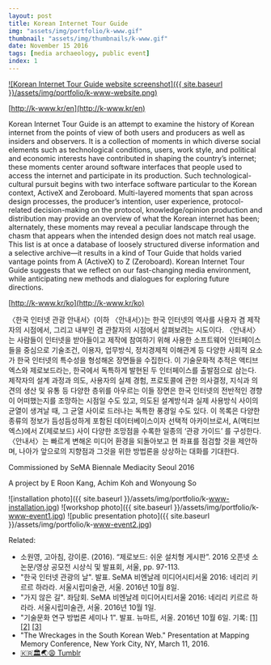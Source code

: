 ```yaml
---
layout: post
title: Korean Internet Tour Guide
img: "assets/img/portfolio/k-www.gif"
thumbnail: "assets/img/thumbnails/k-www.gif"
date: November 15 2016
tags: [media archaeology, public event]
index: 1
---
```


[![Korean Internet Tour Guide website screenshot]({{ site.baseurl }}/assets/img/portfolio/k-www-website.png)](http://k-www.kr/en)

[http://k-www.kr/en](http://k-www.kr/en)

Korean Internet Tour Guide is an attempt to examine the history of Korean internet from the points of view of both users and producers as well as insiders and observers. It is a collection of moments in which diverse social elements such as technological conditions, users, work style, and political and economic interests have contributed in shaping the country’s internet; these moments center around software interfaces that people used to access the internet and participate in its production. Such technological-cultural pursuit begins with two interface software particular to the Korean context, ActiveX and Zeroboard. Multi-layered moments that span across design processes, the producer’s intention, user experience, protocol-related decision-making on the protocol, knowledge/opinion production and distribution may provide an overview of what the Korean internet has been; alternately, these moments may reveal a peculiar landscape through the chasm that appears when the intended design does not match real usage. This list is at once a database of loosely structured diverse information and a selective archive—it results in a kind of Tour Guide that holds varied vantage points from A (ActiveX) to Z (Zeroboard). Korean Internet Tour Guide suggests that we reflect on our fast-changing media environment, while anticipating new methods and dialogues for exploring future directions.

[http://k-www.kr/ko](http://k-www.kr/ko)

〈한국 인터넷 관광 안내서〉(이하 〈안내서〉)는 한국 인터넷의 역사를 사용자 겸 제작자의 시점에서, 그리고 내부인 겸 관찰자의 시점에서 살펴보려는 시도이다. 〈안내서〉는 사람들이 인터넷을 받아들이고 제작에 참여하기 위해 사용한 소프트웨어 인터페이스들을 중심으로 기술조건, 이용자, 업무방식, 정치경제적 이해관계 등 다양한 사회적 요소가 한국 인터넷의 특수성을 형성해온 장면들을 수집한다. 이 기술문화적 추적은 액티브엑스와 제로보드라는, 한국에서 독특하게 발현된 두 인터페이스를 출발점으로 삼는다. 제작자의 설계 과정과 의도, 사용자의 실제 경험, 프로토콜에 관한 의사결정, 지식과 의견의 생산 및 유통 등 다양한 층위를 아우르는 이들 장면은 한국 인터넷의 전반적인 경향이 어떠했는지를 조망하는 시점일 수도 있고, 의도된 설계방식과 실제 사용방식 사이의 균열이 생겨날 때, 그 균열 사이로 드러나는 독특한 풍경일 수도 있다. 이 목록은 다양한 종류의 정보가 듬성듬성하게 포함된 데이터베이스이자 선택적 아카이브로서, A(액티브엑스)에서 Z(제로보드) 사이 다양한 조망점을 수록한 일종의 ‘관광 가이드’ 를 구성한다. 〈안내서〉는 빠르게 변해온 미디어 환경을 되돌아보고 현 좌표를 점검할 것을 제안하며, 나아가 앞으로의 지향점과 그것을 위한 방법론을 상상하는 대화를 기대한다.

Commissioned by SeMA Biennale Mediacity Seoul 2016

A project by E Roon Kang, Achim Koh and Wonyoung So

![installation photo]({{ site.baseurl }}/assets/img/portfolio/k-www-installation.jpg)
![workshop photo]({{ site.baseurl }}/assets/img/portfolio/k-www-event1.jpg)
![public presentation photo]({{ site.baseurl }}/assets/img/portfolio/k-www-event2.jpg)

Related:

- 소원영, 고아침, 강이룬. (2016). “제로보드: 쉬운 설치형 게시판”. 2016 오픈넷 소논문/영상 공모전 시상식 및 발표회, 서울, pp. 97-113.
- "한국 인터넷 관광의 날". 발표. SeMA 비엔날레 미디어시티서울 2016: 네리리 키르르 하라라. 서울시립미술관, 서울. 2016년 10월 8일. <!-- slides/talk -->
- "가지 않은 길". 좌담회. SeMA 비엔날레 미디어시티서울 2016: 네리리 키르르 하라라. 서울시립미술관, 서울. 2016년 10월 1일. <!-- slides/talk -->
- "기술문화 연구 방법론 세미나 1". 발표. 뉴마트, 서울. 2016년 10월 6일. 기록: [[1]](https://docs.google.com/document/d/1f6ldJ1AHJ-6bR_qLdNgD1bZneOTeB-QsIqVTZef5b4c/edit?usp=sharing) [[2]](https://docs.google.com/document/d/1XQ8f-OZDhITuu5tTuRxo9Y6YYIaWygqnpdrF1WDmtcs/edit?usp=sharing) [[3]](https://docs.google.com/document/d/1tHd4Rl0XJQ922CxdcJSYXAznmLo4G5sVIYUHjLbc4Ug/edit?usp=sharing)
- "The Wreckages in the South Korean Web." Presentation at Mapping Memory Conference, New York City, NY, March 11, 2016.
- [🇰🇷🏛🌏😩 Tumblr](http://korean-gov-websites.tumblr.com/)